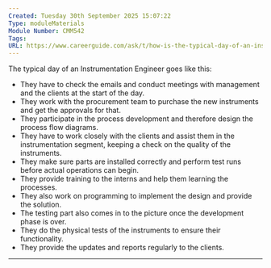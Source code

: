 ```yaml
---
Created: Tuesday 30th September 2025 15:07:22
Type: moduleMaterials
Module Number: CMM542
Tags:
URL: https://www.careerguide.com/ask/t/how-is-the-typical-day-of-an-instrumentation-engineer
---
```

The typical day of an Instrumentation Engineer goes like this:  

- They have to check the emails and conduct meetings with management and the clients at the start of the day.
- They work with the procurement team to purchase the new instruments and get the approvals for that.
- They participate in the process development and therefore design the process flow diagrams.
- They have to work closely with the clients and assist them in the instrumentation segment, keeping a check on the quality of the instruments.
- They make sure parts are installed correctly and perform test runs before actual operations can begin.
- They provide training to the interns and help them learning the processes.
- They also work on programming to implement the design and provide the solution.
- The testing part also comes in to the picture once the development phase is over.
- They do the physical tests of the instruments to ensure their functionality.
- They provide the updates and reports regularly to the clients.

---



